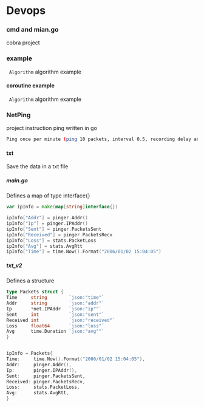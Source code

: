# Devops

### cmd and mian.go

cobra project

### example

` Algorithm` algorithm example

#### coroutine example

` Algorithm` algorithm example

### NetPing

project instruction ping written in go

```bash
Ping once per minute (ping 10 packets, interval 0.5, recording delay and packet loss)
 ```

#### txt
Save the data in a txt file

##### main.go
Defines a map of type interface{}

```go
var ipInfo = make(map[string]interface{})

ipInfo["Addr"] = pinger.Addr()
ipInfo["Ip"] = pinger.IPAddr()
ipInfo["Sent"] = pinger.PacketsSent
ipInfo["Received"] = pinger.PacketsRecv
ipInfo["Loss"] = stats.PacketLoss
ipInfo["Avg"] = stats.AvgRtt
ipInfo["Time"] = time.Now().Format("2006/01/02 15:04:05")
```

##### txt_v2

Defines a structure

```go
type Packets struct {
Time     string        `json:"time"`
Addr     string        `json:"addr"`
Ip       *net.IPAddr   `json:"ip""`
Sent     int           `json:"sent"`
Received int           `json:"received"`
Loss     float64       `json:"loss"`
Avg      time.Duration `json:"avg""`
}


ipInfo = Packets{
Time:     time.Now().Format("2006/01/02 15:04:05"),
Addr:     pinger.Addr(),
Ip:       pinger.IPAddr(),
Sent:     pinger.PacketsSent,
Received: pinger.PacketsRecv,
Loss:     stats.PacketLoss,
Avg:      stats.AvgRtt,
}
```

